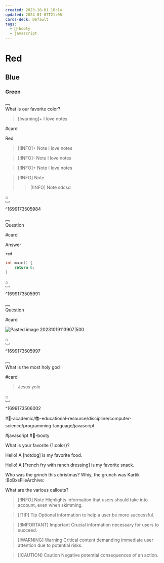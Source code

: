```yaml
---
created: 2023-10-01 16:14
updated: 2024-01-07T21:06
cards-deck: Default
tags:
  - 🍑-booty
  - javascript
---
```


# Red

## Blue

### Green

﹇<br>
What is our favorite color?

> [!warning]+
> I love notes

#card 

Red



> [!INFO]+ Note
> I love notes

> [!INFO]- Note
> I love notes

> [!INFO]+ Note
> I love notes

> [!INFO] Note
> >[!INFO] Note
> >sdcsd
>

⌂
<br>﹈<br>^1699173505984


﹇<br>
Question

#card 

Answer

`red`

```cpp
int main() {
	return 0;
}
```

⌂
<br>﹈<br>^1699173505991


﹇<br>
Question 

#card 

![Pasted image 20231019113907|500](the-vault/assets/images/physics-img.png)

⌂
<br>﹈<br>^1699173505997


﹇<br>
What is the most holy god

#card 

> Jesus yolo

⌂
<br>﹈<br>^1699173506002

#🔴-academic/📚-educational-resource/discipline/computer-science/programming-language/javascript

#javascript #🍑-booty

What is your favorite {1:color}?

Hello! A [hotdog] is my favorite food.

Hello! A [French fry with ranch dressing] is my favorite snack.

Who was the grinch this christmas?
Whiy, the grunch was Kartik :BoBxsFileArchive:

What are the various callouts?

> [!INFO] Note
> Highlights information that users should take into account, even when skimming.

> [!TIP] Tip
> Optional information to help a user be more successful.

> [!IMPORTANT] Important
> Crucial information necessary for users to succeed.

> [!WARNING] Warning
> Critical content demanding immediate user attention due to potential risks.

> [!CAUTION] Caution
> Negative potential consequences of an action.
